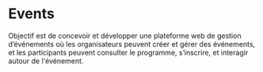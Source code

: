 # Events
Objectif est de concevoir et développer une plateforme web de gestion d’événements où les organisateurs peuvent créer et gérer des événements, et les participants peuvent consulter le programme, s’inscrire, et interagir autour de l'événement.

